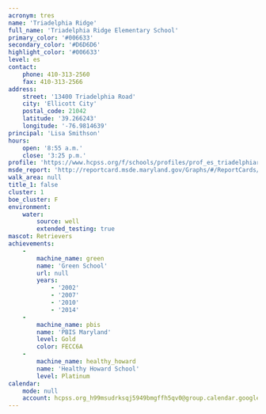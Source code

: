 ```yaml
---
acronym: tres
name: 'Triadelphia Ridge'
full_name: 'Triadelphia Ridge Elementary School'
primary_color: '#006633'
secondary_color: '#D6D6D6'
highlight_color: '#006633'
level: es
contact:
    phone: 410-313-2560
    fax: 410-313-2566
address:
    street: '13400 Triadelphia Road'
    city: 'Ellicott City'
    postal_code: 21042
    latitude: '39.266243'
    longitude: '-76.9814639'
principal: 'Lisa Smithson'
hours:
    open: '8:55 a.m.'
    close: '3:25 p.m.'
profile: 'https://www.hcpss.org/f/schools/profiles/prof_es_triadelphiaridge.pdf'
msde_report: 'http://reportcard.msde.maryland.gov/Graphs/#/ReportCards/ReportCardSchool/1//1/13/0306/'
walk_area: null
title_1: false
cluster: 1
boe_cluster: F
environment:
    water:
        source: well
        extended_testing: true
mascot: Retrievers
achievements:
    -
        machine_name: green
        name: 'Green School'
        url: null
        years:
            - '2002'
            - '2007'
            - '2010'
            - '2014'
    -
        machine_name: pbis
        name: 'PBIS Maryland'
        level: Gold
        color: FECC6A
    -
        machine_name: healthy_howard
        name: 'Healthy Howard School'
        level: Platinum
calendar:
    mode: null
    account: hcpss.org_h99msudrksqj5949bmgffh5qv0@group.calendar.google.com
---
```

